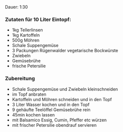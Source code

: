 Dauer: 1:30

### Zutaten für 10 Liter Eintopf:
- 1kg Tellerlinsen
- 1kg Kartoffeln
- 500g Möhren
- Schale Suppengemüse
- 3 Packungen Rügenwalder vegetarische Bockwürste
- Zwiebeln
- Gemüsebrühe
- frische Petersilie

### Zubereitung
- Schale Suppengemüse und Zwiebeln kleinschneiden
- im Topf anbraten
- Kartoffeln und Möhren schneiden und in den Topf
- 3 Liter Wasser kochen und in den Topf
- 9 gehäufte Teelöffel Gemüsebrühe rein
- 45min kochen lassen
- mit Balsamico Essig, Cumin, Pfeffer etc würzen
- mit frischer Petersilie obendrauf servieren
